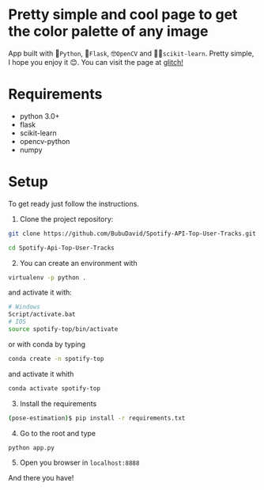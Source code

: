 # Pretty simple and cool page to get the color palette of any image

App built with 🐍`Python`, 🧪`Flask`, 🤓`OpenCV` and 👩‍🔬`scikit-learn`. Pretty simple, I hope you enjoy it 😊. You can visit the page at [glitch!](http://color-palette-bubupicker.glitch.me/)

# Requirements

- python 3.0+
- flask
- scikit-learn
- opencv-python
- numpy

# Setup

To get ready just follow the instructions.

1. Clone the project repository:

```bash
git clone https://github.com/BubuDavid/Spotify-API-Top-User-Tracks.git

cd Spotify-Api-Top-User-Tracks
```

2. You can create an environment with

```bash
virtualenv -p python .
```

and activate it with:

```bash
# Windows
Script/activate.bat
# IOS
source spotify-top/bin/activate
```

or with conda by typing

```bash
conda create -n spotify-top
```

and activate it whith

```bash
conda activate spotify-top
```

3. Install the requirements

```bash
(pose-estimation)$ pip install -r requirements.txt
```

4. Go to the root and type

```bash
python app.py
```

5. Open you browser in `localhost:8888`

And there you have!
